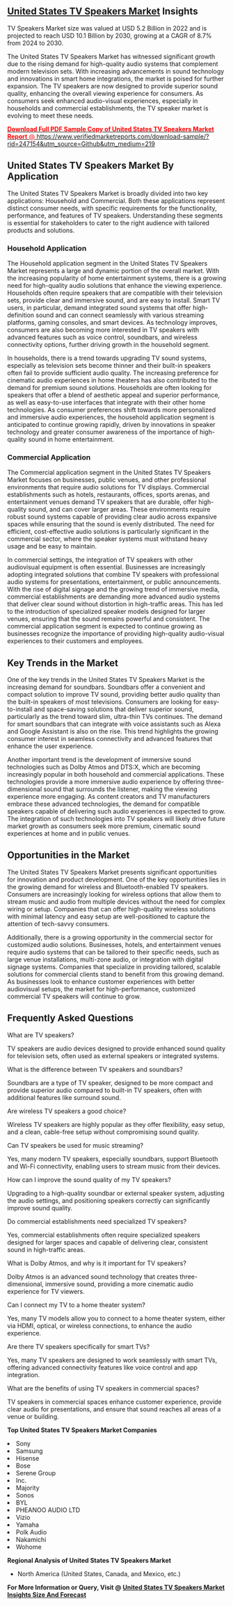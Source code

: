 <h2><a href="https://www.verifiedmarketreports.com/download-sample/?rid=247154&amp;utm_source=Github&amp;utm_medium=219" target="_blank">United States TV Speakers Market</a> Insights</h2><p>TV Speakers Market size was valued at USD 5.2 Billion in 2022 and is projected to reach USD 10.1 Billion by 2030, growing at a CAGR of 8.7% from 2024 to 2030.</p><p><div> <p>The United States TV Speakers Market has witnessed significant growth due to the rising demand for high-quality audio systems that complement modern television sets. With increasing advancements in sound technology and innovations in smart home integrations, the market is poised for further expansion. The TV speakers are now designed to provide superior sound quality, enhancing the overall viewing experience for consumers. As consumers seek enhanced audio-visual experiences, especially in households and commercial establishments, the TV speaker market is evolving to meet these needs. <a href="#"><p><span class=""><span style="color: #ff0000;"><strong>Download Full PDF Sample Copy of United States TV Speakers Market Report</strong> @ </span><a href="https://www.verifiedmarketreports.com/download-sample/?rid=247154&amp;utm_source=Github&amp;utm_medium=219" target="_blank">https://www.verifiedmarketreports.com/download-sample/?rid=247154&amp;utm_source=Github&amp;utm_medium=219</a></span></p></a></p> <h2>United States TV Speakers Market By Application</h2> <p>The United States TV Speakers Market is broadly divided into two key applications: Household and Commercial. Both these applications represent distinct consumer needs, with specific requirements for the functionality, performance, and features of TV speakers. Understanding these segments is essential for stakeholders to cater to the right audience with tailored products and solutions.</p> <h3>Household Application</h3> <p>The Household application segment in the United States TV Speakers Market represents a large and dynamic portion of the overall market. With the increasing popularity of home entertainment systems, there is a growing need for high-quality audio solutions that enhance the viewing experience. Households often require speakers that are compatible with their television sets, provide clear and immersive sound, and are easy to install. Smart TV users, in particular, demand integrated sound systems that offer high-definition sound and can connect seamlessly with various streaming platforms, gaming consoles, and smart devices. As technology improves, consumers are also becoming more interested in TV speakers with advanced features such as voice control, soundbars, and wireless connectivity options, further driving growth in the household segment.</p> <p>In households, there is a trend towards upgrading TV sound systems, especially as television sets become thinner and their built-in speakers often fail to provide sufficient audio quality. The increasing preference for cinematic audio experiences in home theaters has also contributed to the demand for premium sound solutions. Households are often looking for speakers that offer a blend of aesthetic appeal and superior performance, as well as easy-to-use interfaces that integrate with their other home technologies. As consumer preferences shift towards more personalized and immersive audio experiences, the household application segment is anticipated to continue growing rapidly, driven by innovations in speaker technology and greater consumer awareness of the importance of high-quality sound in home entertainment.</p> <h3>Commercial Application</h3> <p>The Commercial application segment in the United States TV Speakers Market focuses on businesses, public venues, and other professional environments that require audio solutions for TV displays. Commercial establishments such as hotels, restaurants, offices, sports arenas, and entertainment venues demand TV speakers that are durable, offer high-quality sound, and can cover larger areas. These environments require robust sound systems capable of providing clear audio across expansive spaces while ensuring that the sound is evenly distributed. The need for efficient, cost-effective audio solutions is particularly significant in the commercial sector, where the speaker systems must withstand heavy usage and be easy to maintain.</p> <p>In commercial settings, the integration of TV speakers with other audiovisual equipment is often essential. Businesses are increasingly adopting integrated solutions that combine TV speakers with professional audio systems for presentations, entertainment, or public announcements. With the rise of digital signage and the growing trend of immersive media, commercial establishments are demanding more advanced audio systems that deliver clear sound without distortion in high-traffic areas. This has led to the introduction of specialized speaker models designed for larger venues, ensuring that the sound remains powerful and consistent. The commercial application segment is expected to continue growing as businesses recognize the importance of providing high-quality audio-visual experiences to their customers and employees.</p> <h2>Key Trends in the Market</h2> <p>One of the key trends in the United States TV Speakers Market is the increasing demand for soundbars. Soundbars offer a convenient and compact solution to improve TV sound, providing better audio quality than the built-in speakers of most televisions. Consumers are looking for easy-to-install and space-saving solutions that deliver superior sound, particularly as the trend toward slim, ultra-thin TVs continues. The demand for smart soundbars that can integrate with voice assistants such as Alexa and Google Assistant is also on the rise. This trend highlights the growing consumer interest in seamless connectivity and advanced features that enhance the user experience.</p> <p>Another important trend is the development of immersive sound technologies such as Dolby Atmos and DTS:X, which are becoming increasingly popular in both household and commercial applications. These technologies provide a more immersive audio experience by offering three-dimensional sound that surrounds the listener, making the viewing experience more engaging. As content creators and TV manufacturers embrace these advanced technologies, the demand for compatible speakers capable of delivering such audio experiences is expected to grow. The integration of such technologies into TV speakers will likely drive future market growth as consumers seek more premium, cinematic sound experiences at home and in public venues.</p> <h2>Opportunities in the Market</h2> <p>The United States TV Speakers Market presents significant opportunities for innovation and product development. One of the key opportunities lies in the growing demand for wireless and Bluetooth-enabled TV speakers. Consumers are increasingly looking for wireless options that allow them to stream music and audio from multiple devices without the need for complex wiring or setup. Companies that can offer high-quality wireless solutions with minimal latency and easy setup are well-positioned to capture the attention of tech-savvy consumers.</p> <p>Additionally, there is a growing opportunity in the commercial sector for customized audio solutions. Businesses, hotels, and entertainment venues require audio systems that can be tailored to their specific needs, such as large venue installations, multi-zone audio, or integration with digital signage systems. Companies that specialize in providing tailored, scalable solutions for commercial clients stand to benefit from this growing demand. As businesses look to enhance customer experiences with better audiovisual setups, the market for high-performance, customized commercial TV speakers will continue to grow.</p> <h2>Frequently Asked Questions</h2> <p>What are TV speakers?</p> <p>TV speakers are audio devices designed to provide enhanced sound quality for television sets, often used as external speakers or integrated systems.</p> <p>What is the difference between TV speakers and soundbars?</p> <p>Soundbars are a type of TV speaker, designed to be more compact and provide superior audio compared to built-in TV speakers, often with additional features like surround sound.</p> <p>Are wireless TV speakers a good choice?</p> <p>Wireless TV speakers are highly popular as they offer flexibility, easy setup, and a clean, cable-free setup without compromising sound quality.</p> <p>Can TV speakers be used for music streaming?</p> <p>Yes, many modern TV speakers, especially soundbars, support Bluetooth and Wi-Fi connectivity, enabling users to stream music from their devices.</p> <p>How can I improve the sound quality of my TV speakers?</p> <p>Upgrading to a high-quality soundbar or external speaker system, adjusting the audio settings, and positioning speakers correctly can significantly improve sound quality.</p> <p>Do commercial establishments need specialized TV speakers?</p> <p>Yes, commercial establishments often require specialized speakers designed for larger spaces and capable of delivering clear, consistent sound in high-traffic areas.</p> <p>What is Dolby Atmos, and why is it important for TV speakers?</p> <p>Dolby Atmos is an advanced sound technology that creates three-dimensional, immersive sound, providing a more cinematic audio experience for TV viewers.</p> <p>Can I connect my TV to a home theater system?</p> <p>Yes, many TV models allow you to connect to a home theater system, either via HDMI, optical, or wireless connections, to enhance the audio experience.</p> <p>Are there TV speakers specifically for smart TVs?</p> <p>Yes, many TV speakers are designed to work seamlessly with smart TVs, offering advanced connectivity features like voice control and app integration.</p> <p>What are the benefits of using TV speakers in commercial spaces?</p> <p>TV speakers in commercial spaces enhance customer experience, provide clear audio for presentations, and ensure that sound reaches all areas of a venue or building.</p> </div></p><p><strong>Top United States TV Speakers Market Companies</strong></p><div data-test-id=""><p><li>Sony</li><li> Samsung</li><li> Hisense</li><li> Bose</li><li> Serene Group</li><li> Inc.</li><li> Majority</li><li> Sonos</li><li> BYL</li><li> PHEANOO AUDIO LTD</li><li> Vizio</li><li> Yamaha</li><li> Polk Audio</li><li> Nakamichi</li><li> Wohome</li></p><div><strong>Regional Analysis of&nbsp;United States TV Speakers Market</strong></div><ul><li dir="ltr"><p dir="ltr">North America&nbsp;(United States, Canada, and Mexico, etc.)</p></li></ul><p><strong>For More Information or Query, Visit @&nbsp;</strong><strong><a href="https://www.verifiedmarketreports.com/product/tv-speakers-market/?utm_source=Github&amp;utm_medium=219" target="_blank">United States TV Speakers Market Insights Size And Forecast</a></strong></p></div>

